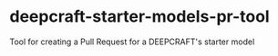 # deepcraft-starter-models-pr-tool
Tool for creating a Pull Request for a DEEPCRAFT's starter model
